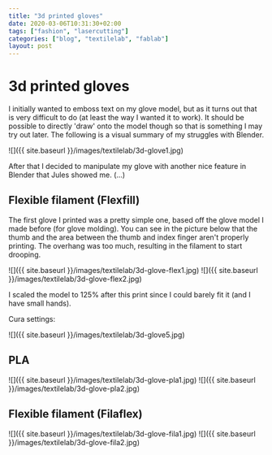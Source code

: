 ```yaml
---
title: "3d printed gloves"
date: 2020-03-06T10:31:30+02:00
tags: ["fashion", "lasercutting"]
categories: ["blog", "textilelab", "fablab"]
layout: post
---
```


# 3d printed gloves
I initially wanted to emboss text on my glove model, but as it turns out that is very difficult to do (at least the way I wanted it to work). It should be possible to directly 'draw' onto the model though so that is something I may try out later. The following is a visual summary of my struggles with Blender.

![]({{ site.baseurl }}/images/textilelab/3d-glove1.jpg)

After that I decided to manipulate my glove with another nice feature in Blender that Jules showed me. (...)

<!-- ![]({{ site.baseurl }}/images/textilelab/3d-glove4.jpg) -->

## Flexible filament (Flexfill)
The first glove I printed was a pretty simple one, based off the glove model I made before (for glove molding). You can see in the picture below that the thumb and the area between the thumb and index finger aren't properly printing. The overhang was too much, resulting in the filament to start drooping.

<div markdown="1" class="row-2">
![]({{ site.baseurl }}/images/textilelab/3d-glove-flex1.jpg)
![]({{ site.baseurl }}/images/textilelab/3d-glove-flex2.jpg)
</div>
    
I scaled the model to 125% after this print since I could barely fit it (and I have small hands).


Cura settings:

![]({{ site.baseurl }}/images/textilelab/3d-glove5.jpg)  

## PLA

<div markdown="1" class="row-2">
![]({{ site.baseurl }}/images/textilelab/3d-glove-pla1.jpg)
![]({{ site.baseurl }}/images/textilelab/3d-glove-pla2.jpg)
</div>

## Flexible filament (Filaflex)

<div markdown="1" class="row-2">
![]({{ site.baseurl }}/images/textilelab/3d-glove-fila1.jpg)
![]({{ site.baseurl }}/images/textilelab/3d-glove-fila2.jpg)
</div>